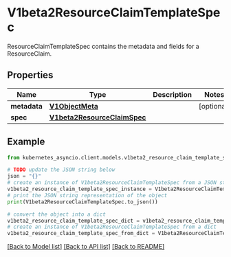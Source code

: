 # V1beta2ResourceClaimTemplateSpec

ResourceClaimTemplateSpec contains the metadata and fields for a ResourceClaim.

## Properties

Name | Type | Description | Notes
------------ | ------------- | ------------- | -------------
**metadata** | [**V1ObjectMeta**](V1ObjectMeta.md) |  | [optional] 
**spec** | [**V1beta2ResourceClaimSpec**](V1beta2ResourceClaimSpec.md) |  | 

## Example

```python
from kubernetes_asyncio.client.models.v1beta2_resource_claim_template_spec import V1beta2ResourceClaimTemplateSpec

# TODO update the JSON string below
json = "{}"
# create an instance of V1beta2ResourceClaimTemplateSpec from a JSON string
v1beta2_resource_claim_template_spec_instance = V1beta2ResourceClaimTemplateSpec.from_json(json)
# print the JSON string representation of the object
print(V1beta2ResourceClaimTemplateSpec.to_json())

# convert the object into a dict
v1beta2_resource_claim_template_spec_dict = v1beta2_resource_claim_template_spec_instance.to_dict()
# create an instance of V1beta2ResourceClaimTemplateSpec from a dict
v1beta2_resource_claim_template_spec_from_dict = V1beta2ResourceClaimTemplateSpec.from_dict(v1beta2_resource_claim_template_spec_dict)
```
[[Back to Model list]](../README.md#documentation-for-models) [[Back to API list]](../README.md#documentation-for-api-endpoints) [[Back to README]](../README.md)


